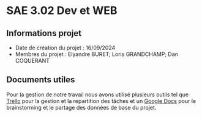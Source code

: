 #  SAE 3.02 Dev et WEB 
## Informations projet

- Date de création du projet : 16/09/2024
- Membres du projet : Elyandre BURET; Loris GRANDCHAMP; Dan COQUERANT

## Documents utiles

Pour la gestion de notre travail nous avons utilisé plusieurs outils tel que <a href="https://trello.com/b/AjATP8Gq/302-sae-web-bd-2024-2025">Trello</a> pour la gestion et la repartition des tâches et un 
<a href="https://docs.google.com/document/d/1QOKi6AJ1f7ixYgi4_V4HSCbfHmSv0v1zCaBToUGGEPk/edit?pli=1&addon_store"> Google Docs</a> pour le brainstorming et le partage des données de base du projet.  